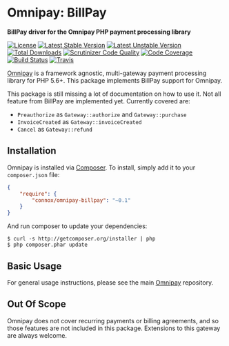 # Omnipay: BillPay

**BillPay driver for the Omnipay PHP payment processing library**

[![License](https://poser.pugx.org/connox/omnipay-billpay/license)](https://packagist.org/packages/connox/omnipay-billpay)
[![Latest Stable Version](https://poser.pugx.org/connox/omnipay-billpay/v/stable)](https://packagist.org/packages/connox/omnipay-billpay)
[![Latest Unstable Version](https://poser.pugx.org/connox/omnipay-billpay/v/unstable)](https://packagist.org/packages/connox/omnipay-billpay)
[![Total Downloads](https://poser.pugx.org/connox/omnipay-billpay/downloads)](https://packagist.org/packages/connox/omnipay-billpay)
[![Scrutinizer Code Quality](https://scrutinizer-ci.com/g/Connox/omnipay-billpay/badges/quality-score.png?b=master)](https://scrutinizer-ci.com/g/Connox/omnipay-billpay/?branch=master)
[![Code Coverage](https://scrutinizer-ci.com/g/Connox/omnipay-billpay/badges/coverage.png?b=master)](https://scrutinizer-ci.com/g/Connox/omnipay-billpay/?branch=master)
[![Build Status](https://scrutinizer-ci.com/g/Connox/omnipay-billpay/badges/build.png?b=master)](https://scrutinizer-ci.com/g/Connox/omnipay-billpay/build-status/master)
[![Travis](https://img.shields.io/travis/Connox/omnipay-billpay.svg?style=flat)](https://travis-ci.org/Connox/omnipay-billpay)

[Omnipay](https://github.com/thephpleague/omnipay) is a framework agnostic, multi-gateway payment
processing library for PHP 5.6+. This package implements BillPay support for Omnipay.


This package is still missing a lot of documentation on how to use it.
Not all feature from BillPay are implemented yet. Currently covered are:

- `Preauthorize` as `Gateway::authorize` and `Gateway::purchase`
- `InvoiceCreated` as `Gateway::invoiceCreated`
- `Cancel` as `Gateway::refund`

## Installation

Omnipay is installed via [Composer](http://getcomposer.org/). To install, simply add it
to your `composer.json` file:

```json
{
    "require": {
        "connox/omnipay-billpay": "~0.1"
    }
}
```

And run composer to update your dependencies:

    $ curl -s http://getcomposer.org/installer | php
    $ php composer.phar update

## Basic Usage

For general usage instructions, please see the main [Omnipay](https://github.com/thephpleague/omnipay)
repository.

## Out Of Scope

Omnipay does not cover recurring payments or billing agreements, and so those features are not included in this package. Extensions to this gateway are always welcome. 
